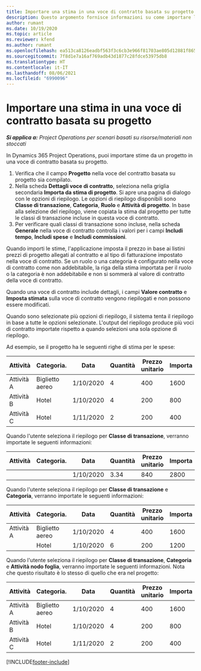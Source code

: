 ```yaml
---
title: Importare una stima in una voce di contratto basata su progetto
description: Questo argomento fornisce informazioni su come importare le stime da un progetto a una voce di contratto.
author: rumant
ms.date: 10/19/2020
ms.topic: article
ms.reviewer: kfend
ms.author: rumant
ms.openlocfilehash: ea513ca8126eadbf563f3c6cb3e966f81703ae805d12881f865cdc1dd77e191d
ms.sourcegitcommit: 7f8d1e7a16af769adb43d1877c28fdce53975db8
ms.translationtype: HT
ms.contentlocale: it-IT
ms.lasthandoff: 08/06/2021
ms.locfileid: "6990096"
---
```

# <a name="import-an-estimate-to-a-project-based-contract-line"></a>Importare una stima in una voce di contratto basata su progetto

_**Si applica a:** Project Operations per scenari basati su risorse/materiali non stoccati_

In Dynamics 365 Project Operations, puoi importare stime da un progetto in una voce di contratto basata su progetto.

1. Verifica che il campo **Progetto** nella voce del contratto basata su progetto sia compilato.
2. Nella scheda **Dettagli voce di contratto**, seleziona nella griglia secondaria **Importa da stima di progetto**. Si apre una pagina di dialogo con le opzioni di riepilogo. Le opzioni di riepilogo disponibili sono **Classe di transazione**, **Categoria**, **Ruolo** e **Attività di progetto**. In base alla selezione del riepilogo, viene copiata la stima dal progetto per tutte le classi di transazione incluse in questa voce di contratto. 
3. Per verificare quali classi di transazione sono incluse, nella scheda **Generale** nella voce di contratto controlla i valori per i campi **Includi tempo**, **Includi spese** e **Includi commissioni**.

Quando importi le stime, l'applicazione imposta il prezzo in base ai listini prezzi di progetto allegati al contratto e al tipo di fatturazione impostato nella voce di contratto. Se un ruolo o una categoria è configurato nella voce di contratto come non addebitabile, la riga della stima importata per il ruolo o la categoria è non addebitabile e non si sommerà al valore di contratto della voce di contratto.

Quando una voce di contratto include dettagli, i campi **Valore contratto** e **Imposta stimata** sulla voce di contratto vengono riepilogati e non possono essere modificati.

Quando sono selezionate più opzioni di riepilogo, il sistema tenta il riepilogo in base a tutte le opzioni selezionate. L'output del riepilogo produce più voci di contratto importate rispetto a quando selezioni una sola opzione di riepilogo.

Ad esempio, se il progetto ha le seguenti righe di stima per le spese:

| Attività | Categoria. | Data | Quantità | Prezzo unitario | Importa |
| --- | --- | --- | --- | --- | --- |
| Attività A | Biglietto aereo | 1/10/2020 | 4 | 400 | 1600 |
| Attività B | Hotel | 1/10/2020 | 4 | 200 | 800 |
| Attività C | Hotel | 1/11/2020 | 2 | 200 | 400 |

Quando l'utente seleziona il riepilogo per **Classe di transazione**, verranno importate le seguenti informazioni:

| Attività | Categoria. | Data | Quantità | Prezzo unitario | Importa |
| --- | --- | --- | --- | --- | --- |
| &nbsp;  | &nbsp;  | 1/10/2020 | 3.34 | 840 | 2800 |

Quando l'utente seleziona il riepilogo per **Classe di transazione** e **Categoria**, verranno importate le seguenti informazioni:

| Attività | Categoria. | Data | Quantità | Prezzo unitario | Importa |
| --- | --- | --- | --- | --- | --- |
| Attività A | Biglietto aereo | 1/10/2020 | 4 | 400 | 1600 |
| &nbsp;  | Hotel | 1/10/2020 | 6 | 200 | 1200 |

Quando l'utente seleziona il riepilogo per **Classe di transazione**, **Categoria** e **Attività nodo foglia**, verranno importate le seguenti informazioni. Nota che questo risultato è lo stesso di quello che era nel progetto:

| Attività | Categoria. | Data | Quantità | Prezzo unitario | Importa |
| --- | --- | --- | --- | --- | --- |
| Attività A | Biglietto aereo | 1/10/2020 | 4 | 400 | 1600 |
| Attività B | Hotel | 1/10/2020 | 4 | 200 | 800 |
| Attività C | Hotel | 1/11/2020 | 2 | 200 | 400 |


[!INCLUDE[footer-include](../includes/footer-banner.md)]